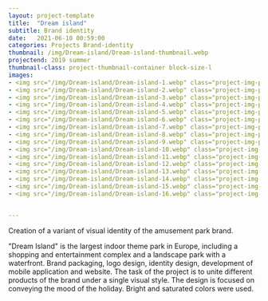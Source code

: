 ```yaml
---
layout: project-template
title:  "Dream island"
subtitle: Brand identity
date:   2021-06-10 00:59:00
categories: Projects Brand-identity
thumbnail: /img/Dream-island/Dream-island-thumbnail.webp
projectend: 2019 summer
thumbnail-class: project-thumbnail-container block-size-l
images:
- <img src="/img/Dream-island/Dream-island-1.webp" class="project-img-parameters img-size-full" alt="Dream-island-1">
- <img src="/img/Dream-island/Dream-island-2.webp" class="project-img-parameters img-size-full" alt="Dream-island-2">
- <img src="/img/Dream-island/Dream-island-3.webp" class="project-img-parameters img-size-full" alt="Dream-island-3">
- <img src="/img/Dream-island/Dream-island-4.webp" class="project-img-parameters img-size-full" alt="Dream-island-4">
- <img src="/img/Dream-island/Dream-island-5.webp" class="project-img-parameters img-size-full" alt="Dream-island-5">
- <img src="/img/Dream-island/Dream-island-6.webp" class="project-img-parameters img-size-full" alt="Dream-island-1">
- <img src="/img/Dream-island/Dream-island-7.webp" class="project-img-parameters img-size-full" alt="Dream-island-1">
- <img src="/img/Dream-island/Dream-island-8.webp" class="project-img-parameters img-size-full" alt="Dream-island-1">
- <img src="/img/Dream-island/Dream-island-9.webp" class="project-img-parameters img-size-half" alt="Dream-island-1">
- <img src="/img/Dream-island/Dream-island-10.webp" class="project-img-parameters img-size-half" alt="Dream-island-1">
- <img src="/img/Dream-island/Dream-island-11.webp" class="project-img-parameters img-size-full" alt="Dream-island-1">
- <img src="/img/Dream-island/Dream-island-12.webp" class="project-img-parameters img-size-half" alt="Dream-island-1">
- <img src="/img/Dream-island/Dream-island-13.webp" class="project-img-parameters img-size-half" alt="Dream-island-1">
- <img src="/img/Dream-island/Dream-island-14.webp" class="project-img-parameters img-size-tri" alt="Dream-island-1">
- <img src="/img/Dream-island/Dream-island-15.webp" class="project-img-parameters img-size-tri" alt="Dream-island-1">
- <img src="/img/Dream-island/Dream-island-16.webp" class="project-img-parameters img-size-tri" alt="Dream-island-1">


---
```

Creation of a variant of visual identity of the amusement park brand.

"Dream Island" is the largest indoor theme park in Europe, including a shopping and entertainment complex and a landscape park with a waterfront. Brand packaging, logo design, identity design, development of mobile application and website. The task of the project is to unite different products of the brand under a single visual style. The design is focused on conveying the mood of the holiday. Bright and saturated colors were used.
